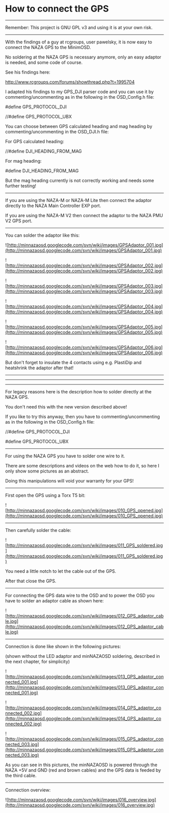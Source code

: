 # How to connect the GPS #


---


Remember: This project is GNU GPL v3 and using it is at your own risk.


---


With the findings of a guy at rcgroups, user pawelsky, it is now easy to connect the NAZA GPS to the MinimOSD.

No soldering at the NAZA GPS is necessary anymore, only an easy adaptor is needed, and some code of course.


See his findings here:

http://www.rcgroups.com/forums/showthread.php?t=1995704


I adapted his findings to my GPS\_DJI parser code and you can use it by commenting/uncommenting as in the following in the OSD\_Config.h file:

#define GPS\_PROTOCOL\_DJI

//#define GPS\_PROTOCOL\_UBX


You can choose between GPS calculated heading and mag heading by commenting/uncommenting in the OSD\_DJI.h file:

For GPS calculated heading:

//#define DJI\_HEADING\_FROM\_MAG

For mag heading:

#define DJI\_HEADING\_FROM\_MAG

But the mag heading currently is not correctly working and needs some further testing!


---


If you are using the NAZA-M or NAZA-M Lite then connect the adaptor directly to the NAZA Main Controller EXP port.

If you are using the NAZA-M V2 then connect the adaptor to the NAZA PMU V2 GPS port.


---


You can solder the adaptor like this:

![http://minnazaosd.googlecode.com/svn/wiki/images/GPSAdaptor_001.jpg](http://minnazaosd.googlecode.com/svn/wiki/images/GPSAdaptor_001.jpg)

![http://minnazaosd.googlecode.com/svn/wiki/images/GPSAdaptor_002.jpg](http://minnazaosd.googlecode.com/svn/wiki/images/GPSAdaptor_002.jpg)

![http://minnazaosd.googlecode.com/svn/wiki/images/GPSAdaptor_003.jpg](http://minnazaosd.googlecode.com/svn/wiki/images/GPSAdaptor_003.jpg)

![http://minnazaosd.googlecode.com/svn/wiki/images/GPSAdaptor_004.jpg](http://minnazaosd.googlecode.com/svn/wiki/images/GPSAdaptor_004.jpg)

![http://minnazaosd.googlecode.com/svn/wiki/images/GPSAdaptor_005.jpg](http://minnazaosd.googlecode.com/svn/wiki/images/GPSAdaptor_005.jpg)

![http://minnazaosd.googlecode.com/svn/wiki/images/GPSAdaptor_006.jpg](http://minnazaosd.googlecode.com/svn/wiki/images/GPSAdaptor_006.jpg)


But don't forget to insulate the 4 contacts using e.g. PlastiDip and heatshrink the adaptor after that!


---




---




---


For legacy reasons here is the description how to solder directly at the NAZA GPS.

You don't need this with the new version described above!

If you like to try this anyway, then you have to commenting/uncommenting as in the following in the OSD\_Config.h file:

//#define GPS\_PROTOCOL\_DJI

#define GPS\_PROTOCOL\_UBX


---


For using the NAZA GPS you have to solder one wire to it.

There are some descriptions and videos on the web how to do it, so here I only show some pictures as an abstract.

Doing this manipulations will void your warranty for your GPS!


---


First open the GPS using a Torx T5 bit:

![http://minnazaosd.googlecode.com/svn/wiki/images/010_GPS_opened.jpg](http://minnazaosd.googlecode.com/svn/wiki/images/010_GPS_opened.jpg)


---


Then carefully solder the cable:

![http://minnazaosd.googlecode.com/svn/wiki/images/011_GPS_soldered.jpg](http://minnazaosd.googlecode.com/svn/wiki/images/011_GPS_soldered.jpg)

You need a little notch to let the cable out of the GPS.

After that close the GPS.


---


For connecting the GPS data wire to the OSD and to power the OSD you have to solder an adaptor cable as shown here:

![http://minnazaosd.googlecode.com/svn/wiki/images/012_GPS_adaptor_cable.jpg](http://minnazaosd.googlecode.com/svn/wiki/images/012_GPS_adaptor_cable.jpg)


---


Connection is done like shown in the following pictures:

(shown without the LED adaptor and minNAZAOSD soldering, described in the next chapter, for simplicity)

![http://minnazaosd.googlecode.com/svn/wiki/images/013_GPS_adaptor_connected_001.jpg](http://minnazaosd.googlecode.com/svn/wiki/images/013_GPS_adaptor_connected_001.jpg)

![http://minnazaosd.googlecode.com/svn/wiki/images/014_GPS_adaptor_connected_002.jpg](http://minnazaosd.googlecode.com/svn/wiki/images/014_GPS_adaptor_connected_002.jpg)

![http://minnazaosd.googlecode.com/svn/wiki/images/015_GPS_adaptor_connected_003.jpg](http://minnazaosd.googlecode.com/svn/wiki/images/015_GPS_adaptor_connected_003.jpg)

As you can see in this pictures, the minNAZAOSD is powered through the NAZA +5V and GND (red and brown cables) and the GPS data is feeded by the third cable.


---


Connection overview:

![http://minnazaosd.googlecode.com/svn/wiki/images/016_overview.jpg](http://minnazaosd.googlecode.com/svn/wiki/images/016_overview.jpg)